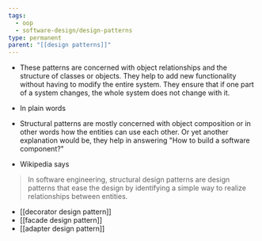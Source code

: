 ```yaml
---
tags:
  - oop
  - software-design/design-patterns
type: permanent
parent: "[[design patterns]]"
---
```



- These patterns are concerned with object relationships and the structure of classes or objects. They help to add new functionality without having to modify the entire system. They ensure that if one part of a system changes, the whole system does not change with it.
- In plain words

- Structural patterns are mostly concerned with object composition or in other words how the entities can use each other. Or yet another explanation would be, they help in answering "How to build a software component?"

- Wikipedia says
>In software engineering, structural design patterns are design patterns that ease the design by identifying a simple way to realize relationships between entities.


- [[decorator design pattern]]
- [[facade design pattern]]
- [[adapter design pattern]]

